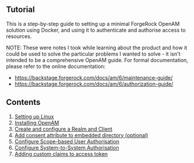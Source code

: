 ## Tutorial ##

This is a step-by-step guide to setting up a minimal ForgeRock OpenAM solution using Docker, and using it to authenticate and authorise access to resources.

NOTE: These were notes I took while learning about the product and how it could be used to solve the particular problems I wanted to solve - it isn't intended to be a comprehensive OpenAM guide. For formal documentation, please refer to the online documentation:

- https://backstage.forgerock.com/docs/am/6/maintenance-guide/
- https://backstage.forgerock.com/docs/am/6/authorization-guide/

## Contents ##

1. [Setting up Linux](1-SettingUp.md)
2. [Installing OpenAM](2-InstallingOpenAM.md)
3. [Create and configure a Realm and Client](3-CreateAndConfigureRealmAndClient.md)
4. [Add consent attribute to embedded directory (optional)](4-AddAttributeToDirectory.md)
5. [Configure Scope-based User Authorisation](5-ScopeBasedUserAuthZ.md)
6. [Configure System-to-System Authorisation](6-SystemToSystemAuthZ.md)
7. [Adding custom claims to access token](7-AddingCustomAccessTokenClaims.md)


